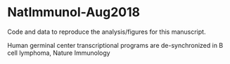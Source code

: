 # NatImmunol-Aug2018
Code and data to reproduce the analysis/figures for this manuscript.


Human germinal center transcriptional programs are de-synchronized in B cell lymphoma, Nature Immunology




